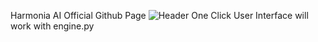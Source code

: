 Harmonia AI Official Github Page 
![Header](./your-header-image-name.png)
One Click User Interface will work with engine.py

